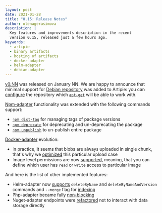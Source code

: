 ```yaml
---
layout: post
date: 2021-01-28
title: "0.15: Release Notes"
author: olenagerasimova
description: |
  Key features and improvements description in the recent
  version 0.15, released just a few hours ago.
keywords:
  - artipie
  - binary artifacts
  - hosting of artifacts
  - docker-adapter
  - helm-adapter
  - debian-adapter
---
```


[v0.NN](https://example/link) was released on January NN. 
We are happy to announce that minimal support for [Debian repository](https://wiki.debian.org/DebianRepository) was added to Artipie:
you can [configure](https://github.com/artipie/artipie/tree/master/examples/debian) the repository 
which [`apt-get`](https://en.wikipedia.org/wiki/APT_(software)) will be able to work with. 

[Npm-adapter](https://github.com/artipie/npm-adapter) functionality was extended with the following commands support:
- [`npm dist-tag`](https://github.com/artipie/npm-adapter/issues/155) for managing tags of package versions
- [`npm deprecate`](https://github.com/artipie/npm-adapter/issues/156) for deprecating and un-deprecating the package
- [`npm unpublish`](https://github.com/artipie/npm-adapter/issues/154) to un-publish entire package

[Docker-adapter](https://github.com/artipie/docker-adapter) evolution:
- In practice, it seems that blobs are always uploaded in single chunk, that's why we 
[optimized](https://github.com/artipie/docker-adapter/issues/424) this particular upload case
- Image level permissions are now [supported](https://github.com/artipie/docker-adapter/issues/417), meaning, that
you can define which user has `read` or `write` access to particular image

And here is the list of other implemented features:
- Helm-adapter now [supports](https://github.com/artipie/helm-adapter/issues/84) `deleteByName` 
and `deleteByNameAndVersion` commands and `--merge` flag for [indexing](https://github.com/artipie/helm-adapter/issues/89) 
- Php-adapter became fully [non-blocking](https://github.com/artipie/composer-adapter/issues/66)
- Nuget-adapter endpoints were [refactored](https://github.com/artipie/nuget-adapter/issues/124) not to 
interact with data storage directly 
